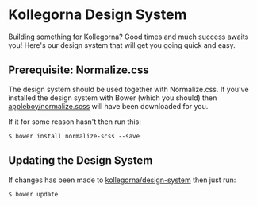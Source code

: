 # Kollegorna Design System

Building something for Kollegorna? Good times and much success awaits you! Here's our design system that will get you going quick and easy.

## Prerequisite: Normalize.css

The design system should be used together with Normalize.css. If you've installed the design system with Bower (which you should) then [appleboy/normalize.scss](https://github.com/appleboy/normalize.scss) will have been downloaded for you.

If it for some reason hasn't then run this:

`$ bower install normalize-scss --save`

## Updating the Design System

If changes has been made to [kollegorna/design-system](https://github.com/kollegorna/design-system) then just run:

`$ bower update`



